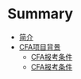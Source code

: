 # Summary

* [简介](README.md)
* [CFA项目背景](项目背景/README.md)
  * [CFA报考条件](项目背景/CFA报考条件.md)
  * [CFA报考条件](项目背景/CFA考试周期.md)



